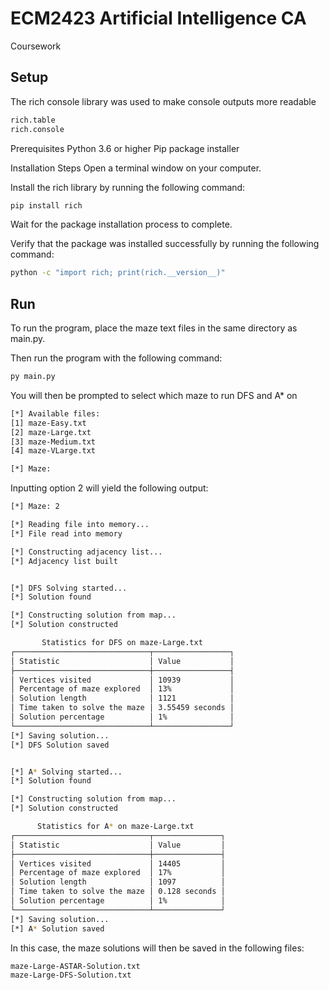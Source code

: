# ECM2423 Artificial Intelligence CA
 Coursework

## Setup

The rich console library was used to make console outputs more readable
```bash
rich.table
rich.console
```

Prerequisites
Python 3.6 or higher
Pip package installer

Installation Steps
Open a terminal window on your computer.

Install the rich library by running the following command:
```bash
pip install rich
```
Wait for the package installation process to complete.

Verify that the package was installed successfully by running the following command:
```bash
python -c "import rich; print(rich.__version__)"
```

## Run

To run the program, place the maze text files in the same directory as main.py.

Then run the program with the following command:

```bash
py main.py
```

You will then be prompted to select which maze to run DFS and A* on

```bash
[*] Available files:
[1] maze-Easy.txt
[2] maze-Large.txt
[3] maze-Medium.txt
[4] maze-VLarge.txt

[*] Maze:
```


Inputting option 2 will yield the following output:

```bash
[*] Maze: 2

[*] Reading file into memory...
[*] File read into memory

[*] Constructing adjacency list...
[*] Adjacency list built


[*] DFS Solving started...
[*] Solution found

[*] Constructing solution from map...
[*] Solution constructed

       Statistics for DFS on maze-Large.txt
┌──────────────────────────────┬─────────────────┐
│ Statistic                    │ Value           │
├──────────────────────────────┼─────────────────┤
│ Vertices visited             │ 10939           │
│ Percentage of maze explored  │ 13%             │
│ Solution length              │ 1121            │
│ Time taken to solve the maze │ 3.55459 seconds │
│ Solution percentage          │ 1%              │
└──────────────────────────────┴─────────────────┘
[*] Saving solution...
[*] DFS Solution saved


[*] A* Solving started...
[*] Solution found

[*] Constructing solution from map...
[*] Solution constructed

      Statistics for A* on maze-Large.txt
┌──────────────────────────────┬───────────────┐
│ Statistic                    │ Value         │
├──────────────────────────────┼───────────────┤
│ Vertices visited             │ 14405         │
│ Percentage of maze explored  │ 17%           │
│ Solution length              │ 1097          │
│ Time taken to solve the maze │ 0.128 seconds │
│ Solution percentage          │ 1%            │
└──────────────────────────────┴───────────────┘
[*] Saving solution...
[*] A* Solution saved
```

In this case, the maze solutions will then be saved in the following files:

```bash
maze-Large-ASTAR-Solution.txt
maze-Large-DFS-Solution.txt
```




